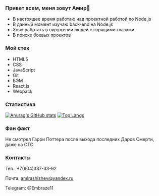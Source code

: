 ### Привет всем, меня зовут Амир👋

- В настоящее время работаю над проектной работой по Node.js
- В данный момент изучаю back-end на Node.js
- Хочу работать в окружении людей с горящими глазами
- В поиске боевых проектов
<!--
**AmirAshizhev/AmirAshizhev** is a ✨ _special_ ✨ repository because its `README.md` (this file) appears on your GitHub profile.

Here are some ideas to get you started:

- 🔭 I’m currently working on ...
- 🌱 I’m currently learning ...
- 👯 I’m looking to collaborate on ...
- 🤔 I’m looking for help with ...
- 💬 Ask me about ...
- 📫 How to reach me: ...
- 😄 Pronouns: ...
- ⚡ Fun fact: ...
-->

### Мой стек 
* HTML5
* CSS
* JavaScript
* Git
* БЭМ
* React.js
* Webpack

### Статистика
[![Anurag's GitHub stats](https://github-readme-stats.vercel.app/api?username=AmirAshizhev&layout=compact)](https://github.com/AmirAshizhev/github-readme-stats)
[![Top Langs](https://github-readme-stats.vercel.app/api/top-langs/?username=AmirAshizhev&layout=compact)](https://github.com/AmirAshizhev/github-readme-stats)

### Фан факт
Не смотрел Гарри Поттера после выхода последних Даров Смерти, даже на СТС

### Контакты
Тел.: +7(904)337-33-92

Почта: amirashizhev@yandex.ru

Telegram: @Embraze11
